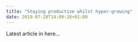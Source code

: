 ```yaml
---
title: "Staying productive whilst hyper-growing"
date: 2019-07-28T14:09:28+01:00
---
```


Latest article in here...
